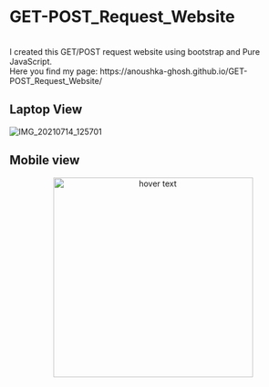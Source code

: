 # GET-POST_Request_Website
<br>
I created this GET/POST request website using bootstrap and Pure JavaScript.
<br>
Here you find my page: https://anoushka-ghosh.github.io/GET-POST_Request_Website/
<br>


## Laptop View
![IMG_20210714_125701](https://user-images.githubusercontent.com/56183187/125583217-2e1b971f-95c4-4d02-89bc-aa65d0ff21dd.jpg)
## Mobile view
<p align="center">
  <img src="https://user-images.githubusercontent.com/56183187/125582704-4bb64a67-c74c-4bc0-93c0-babd0441cc70.jpg" width="350" title="hover text">
</p>
